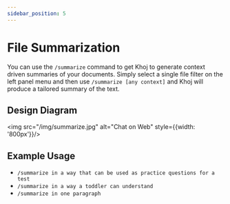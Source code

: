 ```yaml
---
sidebar_position: 5
---
```


# File Summarization

You can use the `/summarize` command to get Khoj to generate context driven summaries of your documents.
Simply select a single file filter on the left panel menu and then use `/summarize [any context]` and Khoj
will produce a tailored summary of the text.

## Design Diagram

<img src="/img/summarize.jpg" alt="Chat on Web" style={{width: '800px'}}/>

## Example Usage

* `/summarize in a way that can be used as practice questions for a test`
* `/summarize in a way a toddler can understand`
* `/summarize in one paragraph`
